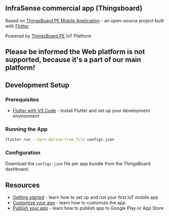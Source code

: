 ## InfraSense commercial app (Thingsboard)

Based on [ThingsBoard PE Mobile Application](https://thingsboard.io/products/mobile-pe/) - an open-source project built with [Flutter](https://flutter.dev/)

Powered by [ThingsBoard PE](https://thingsboard.io/products/thingsboard-pe/) IoT Platform

## Please be informed the Web platform is not supported, because it's a part of our main platform!

## Development Setup

### Prerequisites

- [Flutter with VS Code](https://docs.flutter.dev/install/with-vs-code) - Install Flutter and set up your development environment

### Running the App

```bash
flutter run --dart-define-from-file configs.json
```

### Configuration

Download the `configs.json` file per app bundle from the ThingsBoard dashboard.

## Resources

- [Getting started](https://thingsboard.io/docs/pe/mobile/getting-started/) - learn how to set up and run your first IoT mobile app
- [Customize your app](https://thingsboard.io/docs/pe/mobile/customization/) - learn how to customize the app
- [Publish your app](https://thingsboard.io/docs/pe/mobile/release/) - learn how to publish app to Google Play or App Store
